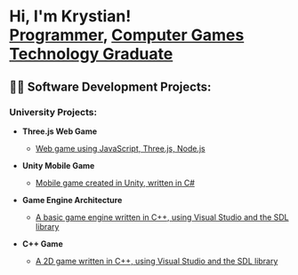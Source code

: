 <h1>Hi, I'm Krystian! <br/><a href="https://github.com/Walian83">Programmer</a>, <a href="https://www.linkedin.com/in/krystian-walus/">Computer Games Technology Graduate</a></h1>

<h2>👨‍💻 Software Development Projects:</h2>

<h3> University Projects:</h3>

- <b>Three.js Web Game</b>
  - [Web game using JavaScript, Three.js, Node.js](https://github.com/Walian83/Web-Game)

- <b>Unity Mobile Game</b>
  - [Mobile game created in Unity, written in C# ](https://github.com/Walian83/Mobile-Game-Repo)

- <b>Game Engine Architecture</b>
  - [A basic game engine written in C++, using Visual Studio and the SDL library ](https://github.com/Walian83/Game-Engine)
 
- <b>C++ Game</b>
  - [A 2D game written in C++, using Visual Studio and the SDL library ](https://github.com/Walian83/Game-Engine)

 
<!--
**joshmadakor1/joshmadakor1** is a ✨ _special_ ✨ repository because its `README.md` (this file) appears on your GitHub profile.

Here are some ideas to get you started:

- 🔭 I’m currently working on ...
- 🌱 I’m currently learning ...
- 👯 I’m looking to collaborate on ...
- 🤔 I’m looking for help with ...
- 💬 Ask me about ...
- 📫 How to reach me: ...
- 😄 Pronouns: ...
- ⚡ Fun fact: ...
-->
